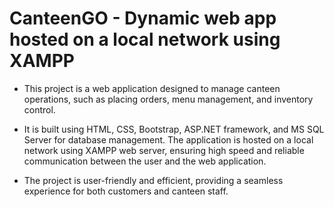 # CanteenGO - Dynamic web app hosted on a local network using XAMPP

* This project is a web application designed to manage canteen operations, such as placing orders, menu management, and inventory control.

* It is built using HTML, CSS, Bootstrap, ASP.NET framework, and MS SQL Server for database management. The application is hosted on a local network using XAMPP web server, ensuring high speed and reliable communication between the user and the web application. 

* The project is user-friendly and efficient, providing a seamless experience for both customers and canteen staff.
